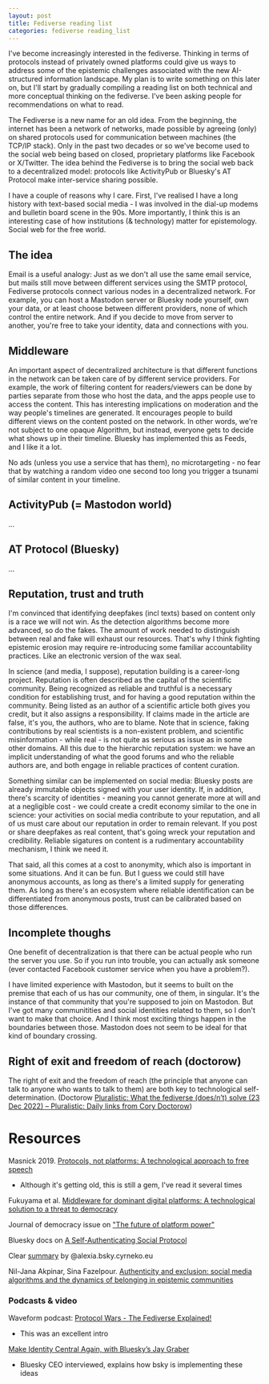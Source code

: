 ```yaml
---
layout: post
title: Fediverse reading list
categories: fediverse reading_list
---
```


I've become increasingly interested in the fediverse. Thinking in terms of protocols instead of privately owned platforms could give us ways to address some of the epistemic challenges associated with the new AI-structured information landscape. My plan is to write something on this later on, but I'll start by gradually compiling a reading list on both technical and more conceptual thinking on the fediverse. I've been asking people for recommendations on what to read.

The Fediverse is a new name for an old idea. From the beginning, the internet has been a network of networks, made possible by agreeing (only) on shared protocols used for communication between machines (the TCP/IP stack). Only in the past two decades or so we've become used to the social web being based on closed, proprietary platforms like Facebook or X/Twitter. The idea behind the Fediverse is to bring the social web back to a decentralized model: protocols like ActivityPub or Bluesky's AT Protocol make inter-service sharing possible.

<!--more-->

I have a couple of reasons why I care. First, I've realised I have a long history with text-based social media - I was involved in the dial-up modems and bulletin board scene in the 90s. More importantly, I think this is an interesting case of how institutions (& technology) matter for epistemology. Social web for the free world.

## The idea

Email is a useful analogy: Just as we don't all use the same email service, but mails still move between different services using the SMTP protocol, Fediverse protocols connect various nodes in a decentralized network. For example, you can host a Mastodon server or Bluesky node yourself, own your data, or at least choose between different providers, none of which control the entire network. And if you decide to move from server to another, you're free to take your identity, data and connections with you. 

## Middleware

An important aspect of decentralized architecture is that different functions in the network can be taken care of by different service providers. For example, the work of filtering content for readers/viewers can be done by parties separate from those who host the data, and the apps people use to access the content. This has interesting implications on moderation and the way people's timelines are generated. It encourages people to build different views on the content posted on the network. In other words, we're not subject to one opaque Algorithm, but instead, everyone gets to decide what shows up in their timeline. Bluesky has implemented this as Feeds, and I like it a lot. 

No ads (unless you use a service that has them), no microtargeting - no fear that by watching a random video one second too long you trigger a tsunami of similar content in your timeline. 

## ActivityPub (= Mastodon world)

...

## AT Protocol (Bluesky)

...

## Reputation, trust and truth

I'm convinced that identifying deepfakes (incl texts) based on content only is a race we will not win. As the detection algorithms become more advanced, so do the fakes. The amount of work needed to distinguish between real and fake will exhaust our resources. That's why I think fighting epistemic erosion may require re-introducing some familiar accountability practices. Like an electronic version of the wax seal. 

In science (and media, I suppose), reputation building is a career-long project. Reputation is often described as the capital of the scientific community. Being recognized as reliable and truthful is a necessary condition for establishing trust, and for having a good reputation within the community. Being listed as an author of a scientific article both gives you credit, but it also assigns a responsibility. If claims made in the article are false, it's you, the authors, who are to blame. Note that in science, faking contributions by real scientists is a non-existent problem, and scientific misinformation - while real - is not quite as serious as issue as in some other domains. All this due to the hierarchic reputation system: we have an implicit understanding of what the good forums and who the reliable authors are, and both engage in reliable practices of content curation.

Something similar can be implemented on social media: Bluesky posts are already immutable objects signed with your user identity. If, in addition, there's scarcity of identities - meaning you cannot generate more at will and at a negligible cost - we could create a credit economy similar to the one in science: your activities on social media contribute to your reputation, and all of us must care about our reputation in order to remain relevant. If you post or share deepfakes as real content, that's going wreck your reputation and credibility. Reliable sigatures on content is a rudimentary accountability mechanism, I think we need it.

That said, all this comes at a cost to anonymity, which also is important in some situations. And it can be fun. But I guess we could still have anonymous accounts, as long as there's a limited supply for generating them. As long as there's an ecosystem where reliable identification can be differentiated from anonymous posts, trust can be calibrated based on those differences.


## Incomplete thoughs

One benefit of decentralization is that there can be actual people who run the server you use. So if you run into trouble, you can actually ask someone (ever contacted Facebook customer service when you have a problem?). 

I have limited experience with Mastodon, but it seems to built on the premise that each of us has our community, one of them, in singular. It's the instance of that community that you're supposed to join on Mastodon. But I've got many communitities and social identities related to them, so I don't want to make that choice. And I think most exciting things happen in the boundaries between those. Mastodon does not seem to be ideal for that kind of boundary crossing.


## Right of exit and freedom of reach (doctorow)

The right of exit and the freedom of reach (the principle that anyone can talk to anyone who wants to talk to them) are both key to technological self-determination. (Doctorow [Pluralistic: What the fediverse \(does/n’t\) solve \(23 Dec 2022\) – Pluralistic: Daily links from Cory Doctorow](https://pluralistic.net/2022/12/23/semipermeable-membranes/#free-as-in-puppies))


# Resources 

Masnick 2019. [Protocols, not platforms: A technological approach to free speech](https://knightcolumbia.org/content/protocols-not-platforms-a-technological-approach-to-free-speech)
* Although it's getting old, this is still a gem, I've read it several times

Fukuyama et al. [Middleware for dominant digital platforms: A technological solution to a threat to democracy](https://fsi-live.s3.us-west-1.amazonaws.com/s3fs-public/cpc-middleware_ff_v2.pdf)

Journal of democracy issue on ["The future of platform power"](https://www.journalofdemocracy.org/issue/july-2021/)

Bluesky docs on [A Self-Authenticating Social Protocol](https://bsky.social/about/blog/3-6-2022-a-self-authenticating-social-protocol)

Clear [summary](https://whtwnd.com/alexia.bsky.cyrneko.eu/3l727v7zlis2i) by @alexia.bsky.cyrneko.eu

Nil-Jana Akpinar, Sina Fazelpour. [Authenticity and exclusion: social media algorithms and the dynamics of belonging in epistemic communities](https://arxiv.org/abs/2407.08552)



### Podcasts & video

Waveform podcast: [Protocol Wars - The Fediverse Explained!](https://www.youtube.com/watch?v=-R9CWq5CBlk)
* This was an excellent intro

[Make Identity Central Again, with Bluesky’s Jay Graber](https://flipboard.video/w/ophhJTECuL7fcBNbUitV3q?start=34s)
* Bluesky CEO interviewed, explains how bsky is implementing these ideas


